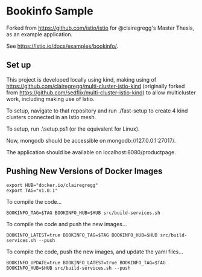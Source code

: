 # Bookinfo Sample

Forked from https://github.com/istio/istio for @clairegregg's Master Thesis, as an example application.

See <https://istio.io/docs/examples/bookinfo/>.

## Set up 
This project is developed locally using kind, making using of https://github.com/clairegregg/multi-cluster-istio-kind (originally forked from https://github.com/sedflix/multi-cluster-istio-kind) to allow multicluster work, including making use of Istio.

To setup, navigate to that repository and run ./fast-setup to create 4 kind clusters connected in an Istio mesh.

To setup, run .\setup.ps1 (or the equivalent for Linux).

Now, mongodb should be accessible on mongodb://127.0.0.1:27017/.

The application should be available on localhost:8080/productpage.

## Pushing New Versions of Docker Images

```
export HUB="docker.io/clairegregg"
export TAG="v1.0.1"
```

To compile the code...
```
BOOKINFO_TAG=$TAG BOOKINFO_HUB=$HUB src/build-services.sh
```

To compile the code and push the new images...
```
BOOKINFO_LATEST=true BOOKINFO_TAG=$TAG BOOKINFO_HUB=$HUB src/build-services.sh --push
```

To compile the code, push the new images, and update the yaml files...
```
BOOKINFO_UPDATE=true BOOKINFO_LATEST=true BOOKINFO_TAG=$TAG BOOKINFO_HUB=$HUB src/build-services.sh --push
```
